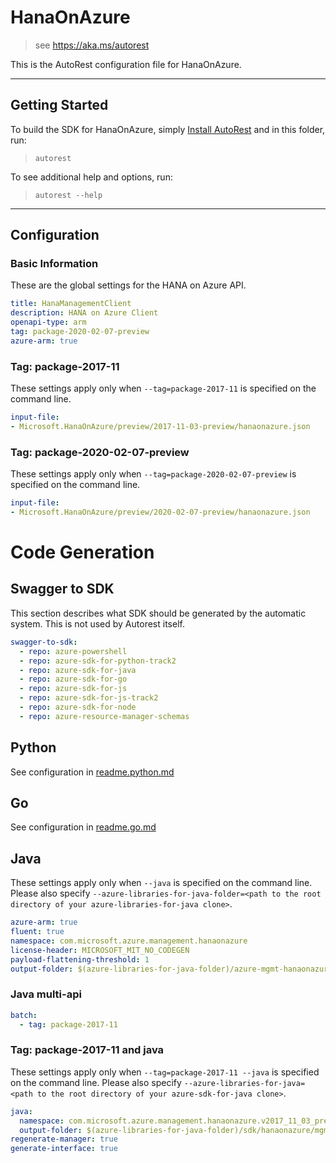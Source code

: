 # HanaOnAzure

> see https://aka.ms/autorest

This is the AutoRest configuration file for HanaOnAzure.



---
## Getting Started
To build the SDK for HanaOnAzure, simply [Install AutoRest](https://aka.ms/autorest/install) and in this folder, run:

> `autorest`

To see additional help and options, run:

> `autorest --help`
---

## Configuration



### Basic Information
These are the global settings for the HANA on Azure API.

``` yaml
title: HanaManagementClient
description: HANA on Azure Client
openapi-type: arm
tag: package-2020-02-07-preview
azure-arm: true
```


### Tag: package-2017-11

These settings apply only when `--tag=package-2017-11` is specified on the command line.

``` yaml $(tag) == 'package-2017-11'
input-file:
- Microsoft.HanaOnAzure/preview/2017-11-03-preview/hanaonazure.json
```

### Tag: package-2020-02-07-preview

These settings apply only when `--tag=package-2020-02-07-preview` is specified on the command line.

``` yaml $(tag) == 'package-2020-02-07-preview'
input-file:
- Microsoft.HanaOnAzure/preview/2020-02-07-preview/hanaonazure.json
```


# Code Generation


## Swagger to SDK

This section describes what SDK should be generated by the automatic system.
This is not used by Autorest itself.

``` yaml $(swagger-to-sdk)
swagger-to-sdk:
  - repo: azure-powershell
  - repo: azure-sdk-for-python-track2
  - repo: azure-sdk-for-java
  - repo: azure-sdk-for-go
  - repo: azure-sdk-for-js
  - repo: azure-sdk-for-js-track2
  - repo: azure-sdk-for-node
  - repo: azure-resource-manager-schemas
```
## Python

See configuration in [readme.python.md](./readme.python.md)

## Go

See configuration in [readme.go.md](./readme.go.md)

## Java

These settings apply only when `--java` is specified on the command line.
Please also specify `--azure-libraries-for-java-folder=<path to the root directory of your azure-libraries-for-java clone>`.

``` yaml $(java)
azure-arm: true
fluent: true
namespace: com.microsoft.azure.management.hanaonazure
license-header: MICROSOFT_MIT_NO_CODEGEN
payload-flattening-threshold: 1
output-folder: $(azure-libraries-for-java-folder)/azure-mgmt-hanaonazure
```

### Java multi-api

``` yaml $(java) && $(multiapi)
batch:
  - tag: package-2017-11
```

### Tag: package-2017-11 and java

These settings apply only when `--tag=package-2017-11 --java` is specified on the command line.
Please also specify `--azure-libraries-for-java=<path to the root directory of your azure-sdk-for-java clone>`.

``` yaml $(tag) == 'package-2017-11' && $(java) && $(multiapi)
java:
  namespace: com.microsoft.azure.management.hanaonazure.v2017_11_03_preview
  output-folder: $(azure-libraries-for-java-folder)/sdk/hanaonazure/mgmt-v2017_11_03_preview
regenerate-manager: true
generate-interface: true
```






